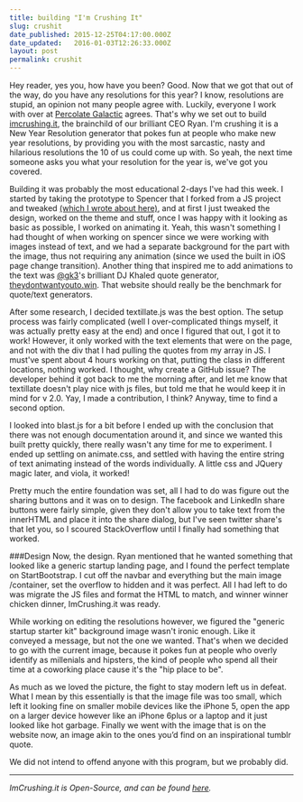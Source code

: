 ```yaml
---
title: building "I'm Crushing It"
slug: crushit
date_published: 2015-12-25T04:17:00.000Z
date_updated:   2016-01-03T12:26:33.000Z
layout: post
permalink: crushit
---
```


Hey reader, yes you, how have you been? Good. Now that we got that out of the way, do you have any resolutions for this year? I know, resolutions are stupid, an opinion not many people agree with. Luckily, everyone I work with over at [Percolate Galactic](http://wearepercolate.com) agrees. That's why we set out to build [imcrushing.it](http://imcrushing.it), the brainchild of our brilliant CEO Ryan. I'm crushing it is a New Year Resolution generator that pokes fun at people who make new year resolutions, by providing you with the most sarcastic, nasty and hilarious resolutions the 10 of us could come up with. So yeah, the next time someone asks you what your resolution for the year is, we've got you covered.

Building it was probably the most educational 2-days I've had this week. I started by taking the prototype to Spencer that I forked from a JS project and tweaked [(which I wrote about here)](http://blog.snazzyham.com/giving/), and at first I just tweaked the design, worked on the theme and stuff, once I was happy with it looking as basic as possible, I worked on animating it. Yeah, this wasn't something I had thought of when working on spencer since we were working with images instead of text, and we had a separate background for the part with the image, thus not requiring any animation (since we used the built in iOS page change transition). Another thing that inspired me to add animations to the text was [@gk3](http://twitter.com/gk3)'s brilliant DJ Khaled quote generator, [theydontwantyouto.win](http://theydontwantyouto.win). That website should really be the benchmark for quote/text generators.

After some research, I decided textillate.js was the best option. The setup process was fairly complicated (well I over-complicated things myself, it was actually pretty easy at the end) and once I figured that out, I got it to work! However, it only worked with the text elements that were on the page, and not with the div that I had pulling the quotes from my array in JS. I must've spent about 4 hours working on that, putting the class in different locations, nothing worked. I thought, why create a GitHub issue? The developer behind it got back to me the morning after, and let me know that textillate doesn't play nice with js files, but told me that he would keep it in mind for v 2.0. Yay, I made a contribution, I think? Anyway, time to find a second option.

I looked into blast.js for a bit before I ended up with the conclusion that there was not enough documentation around it, and since we wanted this built pretty quickly, there really wasn't any time for me to experiment. I ended up settling on animate.css, and settled with having the entire string of text animating instead of the words individually. A little css and JQuery magic later, and viola, it worked!

Pretty much the entire foundation was set, all I had to do was figure out the sharing buttons and it was on to design. The facebook and LinkedIn share buttons were fairly simple, given they don't allow you to take text from the innerHTML and place it into the share dialog, but I've seen twitter share's that let you, so I scoured StackOverflow until I finally had something that worked.

###Design
Now, the design. Ryan mentioned that he wanted something that looked like a generic startup landing page, and I found the perfect template on StartBootstrap. I cut off the navbar and everything but the main image /container, set the overflow to hidden and it was perfect. All I had left to do was migrate the JS files and format the HTML to match, and winner winner chicken dinner, ImCrushing.it was ready.

While working on editing the resolutions however, we figured the "generic startup starter kit" background image wasn't ironic enough. Like it conveyed a message, but not the one we wanted. That's when we decided to go with the current image, because it pokes fun at people who overly identify as millenials and hipsters, the kind of people who spend all their time at a coworking place cause it's the "hip place to be".

As much as we loved the picture, the fight to stay modern left us in defeat. What I mean by this essentially is that the image file was too small, which left it looking fine on smaller mobile devices like the iPhone 5, open the app on a larger device however like an iPhone 6plus or a laptop and it just looked like hot garbage.
Finally we went with the image that is on the website now, an image akin to the ones you’d find on an inspirational tumblr quote.

We did not intend to offend anyone with this program, but we probably did.

---
_ImCrushing.it is Open-Source, and can be found [here](http://github.com/snazzyham)._
